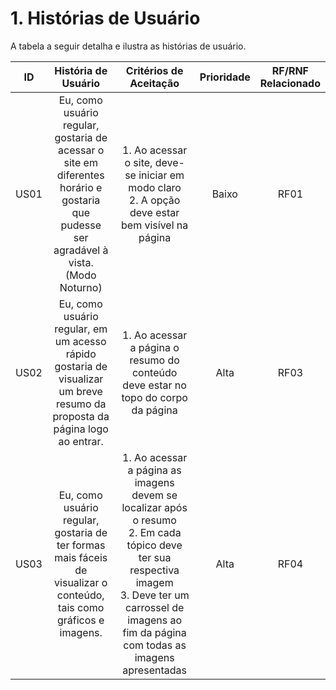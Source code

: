 # 1. Histórias de Usuário

A tabela a seguir detalha e ilustra as histórias de usuário.

|ID   |História de Usuário|Critérios de Aceitação|Prioridade|RF/RNF<br>Relacionado|
|:---:|:----:             |:----:                |:---:     |                :---:|
|US01 |Eu, como usuário regular, gostaria de acessar o site em diferentes horário e gostaria que pudesse ser agradável à vista. (Modo Noturno)|1. Ao acessar o site, deve-se iniciar em modo claro<br>2. A opção deve estar bem visível na página|Baixo|RF01|
|US02 |Eu, como usuário regular, em um acesso rápido gostaria de visualizar um breve resumo da proposta da página logo ao entrar.|1. Ao acessar a página o resumo do conteúdo deve estar no topo do corpo da página|Alta|RF03|
|US03 |Eu, como usuário regular, gostaria de ter formas mais fáceis de visualizar o conteúdo, tais como gráficos e imagens.|1. Ao acessar a página as imagens devem se localizar após o resumo<br>2. Em cada tópico deve ter sua respectiva imagem<br>3. Deve ter um carrossel de imagens ao fim da página com todas as imagens apresentadas|Alta|RF04| 